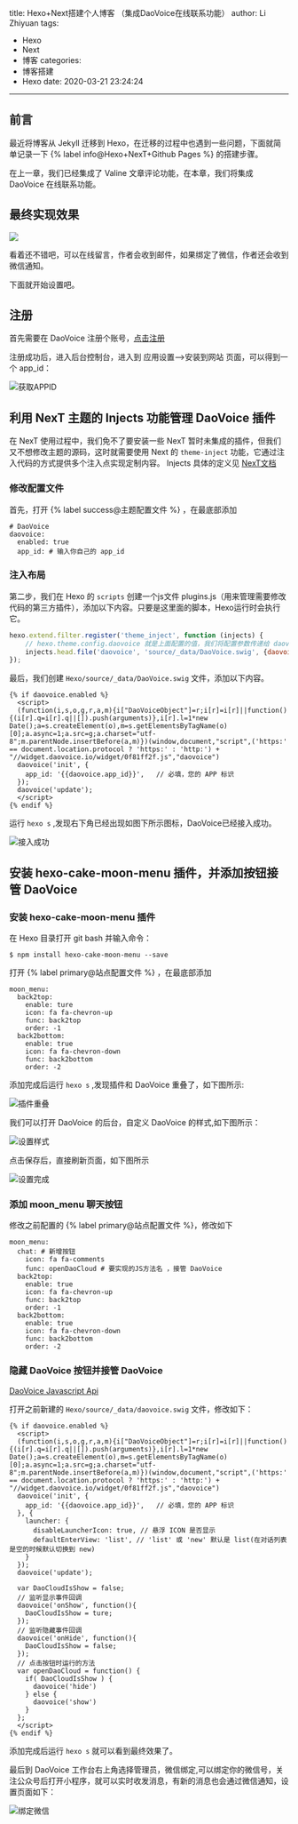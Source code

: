 title: Hexo+Next搭建个人博客 （集成DaoVoice在线联系功能）
author: Li Zhiyuan
tags:
  - Hexo
  - Next
  - 博客
categories:
  - 博客搭建
  - Hexo
date: 2020-03-21 23:24:24
---
## 前言

最近将博客从 Jekyll 迁移到 Hexo，在迁移的过程中也遇到一些问题，下面就简单记录一下 {% label info@Hexo+NexT+Github Pages %} 的搭建步骤。

在上一章，我们已经集成了 Valine 文章评论功能，在本章，我们将集成 DaoVoice 在线联系功能。

<!-- more -->

## 最终实现效果

![](/images/daovoice.gif)

看着还不错吧，可以在线留言，作者会收到邮件，如果绑定了微信，作者还会收到微信通知。

下面就开始设置吧。

## 注册

首先需要在 DaoVoice 注册个账号，[点击注册](http://dashboard.daovoice.io/get-started?invite_code=4e6b4c7f)

注册成功后，进入后台控制台，进入到 应用设置-->安装到网站 页面，可以得到一个 app_id：


![获取APPID](/images/daovoice-get-appid.png)

## 利用 NexT 主题的 Injects 功能管理 DaoVoice 插件

在 NexT 使用过程中，我们免不了要安装一些 NexT 暂时未集成的插件，但我们又不想修改主题的源码，这时就需要使用 Next 的 `theme-inject` 功能，它通过注入代码的方式提供多个注入点实现定制内容。 Injects 具体的定义见 [NexT文档](https://theme-next.org/docs/advanced-settings)

### 修改配置文件

首先，打开 {% label success@主题配置文件 %} ，在最底部添加

```shell script
# DaoVoice
daovoice:
  enabled: true
  app_id: # 输入你自己的 app_id
```

### 注入布局

第二步，我们在 Hexo 的 `scripts` 创建一个js文件 plugins.js（用来管理需要修改代码的第三方插件），添加以下内容。只要是这里面的脚本，Hexo运行时会执行它。

```javascript
hexo.extend.filter.register('theme_inject', function (injects) {
    // hexo.theme.config.daovoice 就是上面配置的值，我们将配置参数传递给 daovoice.swig
    injects.head.file('daovoice', 'source/_data/DaoVoice.swig', {daovoice: hexo.theme.config.daovoice});
});
```

最后，我们创建 `Hexo/source/_data/DaoVoice.swig` 文件，添加以下内容。

```textmate
{% if daovoice.enabled %}
  <script>
  (function(i,s,o,g,r,a,m){i["DaoVoiceObject"]=r;i[r]=i[r]||function(){(i[r].q=i[r].q||[]).push(arguments)},i[r].l=1*new Date();a=s.createElement(o),m=s.getElementsByTagName(o)[0];a.async=1;a.src=g;a.charset="utf-8";m.parentNode.insertBefore(a,m)})(window,document,"script",('https:' == document.location.protocol ? 'https:' : 'http:') + "//widget.daovoice.io/widget/0f81ff2f.js","daovoice")
  daovoice('init', {
    app_id: '{{daovoice.app_id}}',   // 必填，您的 APP 标识
  });
  daovoice('update');
  </script>
{% endif %}
```
运行 `hexo s` ,发现右下角已经出现如图下所示图标，DaoVoice已经接入成功。

![接入成功](/images/daovoice-logo.png)

## 安装 hexo-cake-moon-menu 插件，并添加按钮接管 DaoVoice

### 安装 hexo-cake-moon-menu 插件
在 Hexo 目录打开 git bash 并输入命令：
```shell script
$ npm install hexo-cake-moon-menu --save
```
打开 {% label primary@站点配置文件 %} ，在最底部添加

```shell script
moon_menu:
  back2top:
    enable: ture
    icon: fa fa-chevron-up
    func: back2top
    order: -1
  back2bottom:
    enable: true
    icon: fa fa-chevron-down
    func: back2bottom
    order: -2
```
添加完成后运行 `hexo s` ,发现插件和 DaoVoice 重叠了，如下图所示:

![插件重叠](/images/daovoice-moon-menu.png)

我们可以打开 DaoVoice 的后台，自定义 DaoVoice 的样式,如下图所示：

![设置样式](/images/daovoice-style.png)

点击保存后，直接刷新页面，如下图所示

![设置完成](/images/daovoice-black.png)

### 添加 moon_menu 聊天按钮

修改之前配置的 {% label primary@站点配置文件 %}，修改如下

```shell script
moon_menu:
  chat: # 新增按钮
    icon: fa fa-comments
    func: openDaoCloud # 要实现的JS方法名 ，接管 DaoVoice
  back2top:
    enable: true
    icon: fa fa-chevron-up
    func: back2top
    order: -1
  back2bottom:
    enable: true
    icon: fa fa-chevron-down
    func: back2bottom
    order: -2
```
### 隐藏 DaoVoice 按钮并接管 DaoVoice

 [DaoVoice Javascript Api](http://guide.daocloud.io/daovoice/javascript-api-5869833.html) 
 
打开之前新建的 `Hexo/source/_data/daovoice.swig` 文件，修改如下：

```textmate
{% if daovoice.enabled %}
  <script>
  (function(i,s,o,g,r,a,m){i["DaoVoiceObject"]=r;i[r]=i[r]||function(){(i[r].q=i[r].q||[]).push(arguments)},i[r].l=1*new Date();a=s.createElement(o),m=s.getElementsByTagName(o)[0];a.async=1;a.src=g;a.charset="utf-8";m.parentNode.insertBefore(a,m)})(window,document,"script",('https:' == document.location.protocol ? 'https:' : 'http:') + "//widget.daovoice.io/widget/0f81ff2f.js","daovoice")
  daovoice('init', {
    app_id: '{{daovoice.app_id}}',   // 必填，您的 APP 标识
  }, {
    launcher: {
      disableLauncherIcon: true, // 悬浮 ICON 是否显示
      defaultEnterView: 'list', // 'list' 或 'new' 默认是 list(在对话列表是空的时候默认切换到 new)
    }
  });
  daovoice('update');
  
  var DaoCloudIsShow = false;
  // 监听显示事件回调
  daovoice('onShow', function(){
    DaoCloudIsShow = ture;
  });
  // 监听隐藏事件回调
  daovoice('onHide', function(){
    DaoCloudIsShow = false;
  });
  // 点击按钮时运行的方法
  var openDaoCloud = function() {
    if( DaoCloudIsShow ) {
      daovoice('hide')
    } else {
      daovoice('show')
    }
  };
  </script>
{% endif %}
```
添加完成后运行 `hexo s` 就可以看到最终效果了。

最后到 DaoVoice 工作台右上角选择管理员，微信绑定,可以绑定你的微信号，关注公众号后打开小程序，就可以实时收发消息，有新的消息也会通过微信通知，设置页面如下：

![绑定微信](/images/daovoice-band-wechat.png)